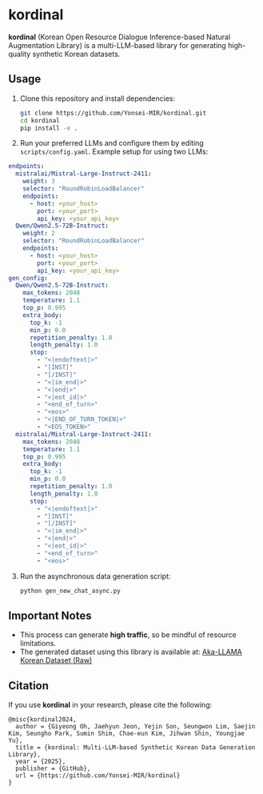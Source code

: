 # kordinal

**kordinal** (Korean Open Resource Dialogue Inference-based Natural Augmentation Library) is a multi-LLM-based library for generating high-quality synthetic Korean datasets.

## Usage

1. Clone this repository and install dependencies:

   ```bash
   git clone https://github.com/Yonsei-MIR/kordinal.git
   cd kordinal
   pip install -e .
   ```

2. Run your preferred LLMs and configure them by editing `scripts/config.yaml`. Example setup for using two LLMs:

```yaml
endpoints:
  mistralai/Mistral-Large-Instruct-2411:
    weight: 3
    selector: "RoundRobinLoadBalancer"
    endpoints:
      - host: <your_host>
        port: <your_port>
        api_key: <your_api_key>
  Qwen/Qwen2.5-72B-Instruct:
    weight: 2
    selector: "RoundRobinLoadBalancer"
    endpoints:
      - host: <your_host>
        port: <your_port>
        api_key: <your_api_key>
gen_config:
  Qwen/Qwen2.5-72B-Instruct:
    max_tokens: 2048
    temperature: 1.1
    top_p: 0.995
    extra_body:
      top_k: -1
      min_p: 0.0
      repetition_penalty: 1.0
      length_penalty: 1.0
      stop:
        - "<|endoftext|>"
        - "[INST]"
        - "[/INST]"
        - "<|im_end|>"
        - "<|end|>"
        - "<|eot_id|>"
        - "<end_of_turn>"
        - "<eos>"
        - "<|END_OF_TURN_TOKEN|>"
        - "<EOS_TOKEN>"
  mistralai/Mistral-Large-Instruct-2411:
    max_tokens: 2048
    temperature: 1.1
    top_p: 0.995
    extra_body:
      top_k: -1
      min_p: 0.0
      repetition_penalty: 1.0
      length_penalty: 1.0
      stop:
        - "<|endoftext|>"
        - "[INST]"
        - "[/INST]"
        - "<|im_end|>"
        - "<|end|>"
        - "<|eot_id|>"
        - "<end_of_turn>"
        - "<eos>"
   ```

3. Run the asynchronous data generation script:

   ```bash
   python gen_new_chat_async.py
   ```

## Important Notes

- This process can generate **high traffic**, so be mindful of resource limitations.
- The generated dataset using this library is available at: [Aka-LLAMA Korean Dataset (Raw)](https://huggingface.co/mirlab/aka-llama-korean-dataset-raw)

## Citation

If you use **kordinal** in your research, please cite the following:

```
@misc{kordinal2024,
  author = {Giyeong Oh, Jaehyun Jeon, Yejin Son, Seungwon Lim, Saejin Kim, Seungho Park, Sumin Shim, Chae-eun Kim, Jihwan Shin, Youngjae Yu},
  title = {kordinal: Multi-LLM-based Synthetic Korean Data Generation Library},
  year = {2025},
  publisher = {GitHub},
  url = {https://github.com/Yonsei-MIR/kordinal}
}
```

